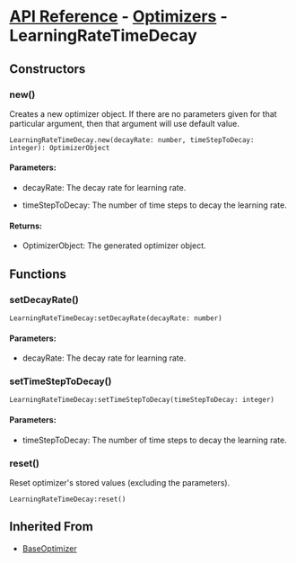 # [API Reference](../../API.md) - [Optimizers](../Optimizers.md) - LearningRateTimeDecay

## Constructors

### new()

Creates a new optimizer object. If there are no parameters given for that particular argument, then that argument will use default value.

```
LearningRateTimeDecay.new(decayRate: number, timeStepToDecay: integer): OptimizerObject
```

#### Parameters:

* decayRate: The decay rate for learning rate.

* timeStepToDecay: The number of time steps to decay the learning rate.

#### Returns:

* OptimizerObject: The generated optimizer object.

## Functions

### setDecayRate()

```
LearningRateTimeDecay:setDecayRate(decayRate: number)
```

#### Parameters:

* decayRate: The decay rate for learning rate.

### setTimeStepToDecay()

```
LearningRateTimeDecay:setTimeStepToDecay(timeStepToDecay: integer)
```

#### Parameters:

* timeStepToDecay: The number of time steps to decay the learning rate.

### reset()

Reset optimizer's stored values (excluding the parameters).

```
LearningRateTimeDecay:reset()
```

## Inherited From

* [BaseOptimizer](BaseOptimizer.md)
